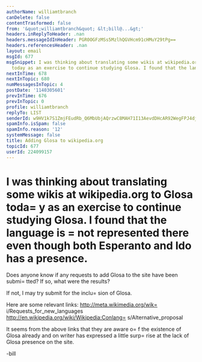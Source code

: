 ```yaml
---
authorName: williamtbranch
canDelete: false
contentTrasformed: false
from: '&quot;williamtbranch&quot; &lt;bill@...&gt;'
headers.inReplyToHeader: .nan
headers.messageIdInHeader: PGR0OGFzMSs5MzlhQGVHcm91cHMuY29tPg==
headers.referencesHeader: .nan
layout: email
msgId: 677
msgSnippet: I was thinking about translating some wikis at wikipedia.org to Glosa
  today as an exercise to continue studying Glosa. I found that the language is not
nextInTime: 678
nextInTopic: 680
numMessagesInTopic: 4
postDate: '1140305601'
prevInTime: 676
prevInTopic: 0
profile: williamtbranch
replyTo: LIST
senderId: w9HV1k7S1ZmjFEudRb_Q6MbUbjAQrzwC8MAH71I13AevdDHcAR92WegFPJ4djwKyMq8XqMVrwlr-d2i--fnYjrrVwE-N543G9yLM9WkiAWye3w
spamInfo.isSpam: false
spamInfo.reason: '12'
systemMessage: false
title: Adding Glosa to wikipedia.org
topicId: 677
userId: 224099157
---
```


I was thinking about translating some wikis at wikipedia.org to 
Glosa toda=
y as an exercise to continue studying Glosa. I found that 
the language is =
not represented there even though both Esperanto and 
Ido has a presence. 
=

Does anyone know if any requests to add Glosa to the site have been 
submi=
tted? If so, what were the results?

If not, I may try submit for the inclu=
sion of Glosa.

Here are some relevant links:
http://meta.wikimedia.org/wik=
i/Requests_for_new_languages
http://en.wikipedia.org/wiki/Wikipedia:Conlang=
s/Alternative_proposal

It seems from the above links that they are aware o=
f the existence 
of Glosa already and on writer has expressed a little surp=
rise at 
the lack of Glosa presence on the site.

-bill






